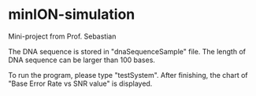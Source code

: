 # minION-simulation
Mini-project from Prof. Sebastian

The DNA sequence is stored in "dnaSequenceSample" file. The length of DNA sequence can be larger than 100 bases.

To run the program, please type "testSystem". After finishing, the chart of "Base Error Rate vs SNR value" is displayed.
